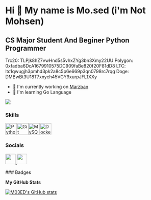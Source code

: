 Hi 👋 My name is Mo.sed (i'm Not Mohsen)
========================================

CS Major Student And Beginer Python Programmer
----------------------------------------------

Trc20: TLPjk8hZ7vwHnd5s5vhxZYg3bn3Xmy22UU Polygon: 0xfadba6DcA1679910575DC909faBe820f20F81dD8 LTC: ltc1qwugjh3pmhd3pk2a8c5p6e669p3qn0798rc7rqg Doge: DMBwBt3U18T7xnych45VGY9xurpJFL1XXy

* 🚀  I'm currently working on [Marzban](http://github.com/Gozargah/Marzban)
* 🧠  I'm learning Go Language

<a href="https://www.github.com/M03ED" target="_blank" rel="noreferrer"><img
src="https://img.shields.io/github/followers/M03ED?logo=github&style=for-the-badge&color=0891b2&labelColor=000000" /></a>
### Skills

<p align="left">
<a href="https://www.python.org/" target="_blank" rel="noreferrer"><img src="https://raw.githubusercontent.com/danielcranney/readme-generator/main/public/icons/skills/python-colored.svg" width="36" height="36" alt="Python" /></a><a href="https://git-scm.com/" target="_blank" rel="noreferrer"><img src="https://raw.githubusercontent.com/danielcranney/readme-generator/main/public/icons/skills/git-colored.svg" width="36" height="36" alt="Git" /></a><a href="https://www.mysql.com/" target="_blank" rel="noreferrer"><img src="https://raw.githubusercontent.com/danielcranney/readme-generator/main/public/icons/skills/mysql-colored.svg" width="36" height="36" alt="MySQL" /></a><a href="https://www.docker.com/" target="_blank" rel="noreferrer"><img src="https://raw.githubusercontent.com/danielcranney/readme-generator/main/public/icons/skills/docker-colored.svg" width="36" height="36" alt="Docker" /></a>
</p>

### Socials

<p align="left"> <a href="https://www.github.com/M03ED" target="_blank" rel="noreferrer"> <picture> <source media="(prefers-color-scheme: dark)" srcset="https://raw.githubusercontent.com/danielcranney/readme-generator/main/public/icons/socials/github-dark.svg" /> <source media="(prefers-color-scheme: light)" srcset="https://raw.githubusercontent.com/danielcranney/readme-generator/main/public/icons/socials/github.svg" /> <img src="https://raw.githubusercontent.com/danielcranney/readme-generator/main/public/icons/socials/github.svg" width="32" height="32" /> </picture> </a> <a href="https://www.x.com/MO_SED3" target="_blank" rel="noreferrer"> <picture> <source media="(prefers-color-scheme: dark)" srcset="https://raw.githubusercontent.com/danielcranney/readme-generator/main/public/icons/socials/twitter-dark.svg" /> <source media="(prefers-color-scheme: light)" srcset="https://raw.githubusercontent.com/danielcranney/readme-generator/main/public/icons/socials/twitter.svg" /> <img src="https://raw.githubusercontent.com/danielcranney/readme-generator/main/public/icons/socials/twitter.svg" width="32" height="32" /> </picture> </a></p>
### Badges

<b>My GitHub Stats</b>

<a href="http://www.github.com/M03ED"><img src="https://github-readme-stats.vercel.app/api?username=M03ED&show_icons=true&hide=&count_private=true&title_color=0891b2&text_color=ffffff&icon_color=0891b2&bg_color=000000&hide_border=true&show_icons=true" alt="M03ED's GitHub stats" /></a>

